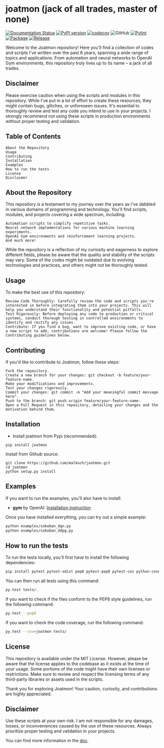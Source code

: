 # joatmon (jack of all trades, master of none)

[![Documentation Status](https://readthedocs.org/projects/joatmon/badge/?version=latest)](https://joatmon.readthedocs.io/en/latest/?badge=latest)
[![PyPI version](https://badge.fury.io/py/joatmon.svg)](https://badge.fury.io/py/joatmon)
[![codecov](https://codecov.io/gh/malkoch/joatmon/branch/master/graph/badge.svg?token=LLMWHT1CN1)](https://codecov.io/gh/malkoch/joatmon)
![GitHub](https://img.shields.io/github/license/malkoch/joatmon)
[![Pylint](https://github.com/malkoch/joatmon/actions/workflows/pylint.yml/badge.svg)](https://github.com/malkoch/joatmon/actions/workflows/pylint.yml)
[![Package](https://github.com/malkoch/joatmon/actions/workflows/package.yml/badge.svg)](https://github.com/malkoch/joatmon/actions/workflows/package.yml)
[![Release](https://github.com/malkoch/joatmon/actions/workflows/release.yml/badge.svg)](https://github.com/malkoch/joatmon/actions/workflows/release.yml)

Welcome to the Joatmon repository! Here you'll find a collection of codes and scripts I've written over the past 6 years, spanning a wide range of topics and applications. From automation and neural networks to OpenAI Gym environments, this repository truly lives up to its name – a jack of all trades.

## Disclaimer

Please exercise caution when using the scripts and modules in this repository. While I've put in a lot of effort to create these resources, they might contain bugs, glitches, or unforeseen issues. It's essential to thoroughly review and test any code you intend to use in your projects. I strongly recommend not using these scripts in production environments without proper testing and validation.

## Table of Contents
    About the Repository
    Usage
    Contributing
    Installation
    Examples
    How to run the tests
    License
    Disclaimer

## About the Repository

This repository is a testament to my journey over the years as I've dabbled in various domains of programming and technology. You'll find scripts, modules, and projects covering a wide spectrum, including:

    Automation scripts to simplify repetitive tasks.
    Neural network implementations for various machine learning experiments.
    OpenAI Gym environments and reinforcement learning projects.
    And much more!

While the repository is a reflection of my curiosity and eagerness to explore different fields, please be aware that the quality and stability of the scripts may vary. Some of the codes might be outdated due to evolving technologies and practices, and others might not be thoroughly tested.

## Usage

To make the best use of this repository:

    Review Code Thoroughly: Carefully review the code and scripts you're interested in before integrating them into your projects. This will help you understand their functionality and potential pitfalls.
    Test Rigorously: Before deploying any code to production or critical systems, conduct thorough testing in controlled environments to identify and rectify any issues.
    Contribute: If you find a bug, want to improve existing code, or have a new script to add, contributions are welcome! Please follow the Contributing guidelines below.

## Contributing

If you'd like to contribute to Joatmon, follow these steps:

    Fork the repository.
    Create a new branch for your changes: git checkout -b feature/your-feature-name.
    Make your modifications and improvements.
    Test your changes rigorously.
    Commit your changes: git commit -m "Add your meaningful commit message here".
    Push to the branch: git push origin feature/your-feature-name.
    Open a Pull Request in this repository, detailing your changes and the motivation behind them.

## Installation

- Install joatmon from Pypi (recommended):

```
pip install joatmon
```

Install from Github source:

```
git clone https://github.com/malkoch/joatmon.git
cd joatmon
python setup.py install
```

## Examples

If you want to run the examples, you'll also have to install:

- **gym** by OpenAI: [Installation instruction](https://github.com/openai/gym#installation)

Once you have installed everything, you can try out a simple example:

```bash
python examples/sokoban_dqn.py
python examples/sokoban_ddpg.py
```

## How to run the tests

To run the tests locally, you'll first have to install the following dependencies:

```bash
pip install pytest pytest-xdist pep8 pytest-pep8 pytest-cov python-coveralls
```

You can then run all tests using this command:

```bash
py.test tests/.
```

If you want to check if the files conform to the PEP8 style guidelines, run the following command:

```bash
py.test --pep8
```

If you want to check the code coverage, run the following command:

```bash
py.test --cov=joatmon tests/
```

## License

This repository is available under the MIT License. However, please be aware that the license applies to the codebase as it exists at the time of your usage. Some portions of the code might have their own licenses or restrictions. Make sure to review and respect the licensing terms of any third-party libraries or assets used in the scripts.

Thank you for exploring Joatmon! Your caution, curiosity, and contributions are highly appreciated.

## Disclaimer
Use these scripts at your own risk. I am not responsible for any damages, losses, or inconveniences caused by the use of these resources. Always prioritize proper testing and validation in your projects.

You can find more information in the [doc](https://joatmon.readthedocs.io/en/latest/).
